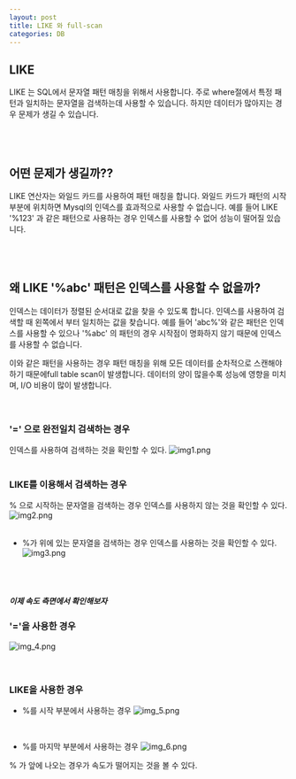 ```yaml
---
layout: post
title: LIKE 와 full-scan
categories: DB
---
```


## LIKE
LIKE 는 SQL에서 문자열 패턴 매칭을 위해서 사용합니다.
주로 where절에서 특정 패턴과 일치하는 문자열을 검색하는데 사용할 수 있습니다.
하지만 데이터가 많아지는 경우 문제가 생길 수 있습니다.  
<br/>  
<br/>



## 어떤 문제가 생길까??
LIKE 연산자는 와일드 카드를 사용하여 패턴 매칭을 합니다.
와일드 카드가 패턴의 시작 부분에 위치하면 Mysql의 인덱스를 효과적으로 사용할 수 없습니다.
예를 들어 LIKE '%123' 과 같은 패턴으로 사용하는 경우 인덱스를 사용할 수 없어 성능이 떨어질  있습니다.  
<br/>  
<br/>



## 왜 LIKE '%abc' 패턴은 인덱스를 사용할 수 없을까?
인덱스는 데이터가 정렬된 순서대로 값을 찾을 수 있도록 합니다.
인덱스를 사용하여 검색할 때 왼쪽에서 부터 일치하는 값을 찾습니다.
예를 들어 'abc%'와 같은 패턴은 인덱스를 사용할 수 있으나 '%abc' 의 패턴의 경우 시작점이 명화하지 않기 때문에 인덱스를 사용할 수 없습니다.

이와 같은 패턴을 사용하는 경우 패턴 매칭을 위해 모든 데이터를 순차적으로 스캔해야 하기 때문에full table scan이 발생합니다.
데이터의 양이 많을수록 성능에 영향을 미치며, I/O 비용이 많이 발생합니다.  
<br/>
<br/>  

### '=' 으로 완전일치 검색하는 경우
   인덱스를 사용하여 검색하는 것을 확인할 수 있다.
![img1.png](https://github.com/user-attachments/assets/5793a69e-48b4-4d3d-8044-9afbd22840b8)  
<br/>

### LIKE를 이용해서 검색하는 경우
  % 으로 시작하는 문자열을 검색하는 경우 인덱스를 사용하지 않는 것을 확인할 수 있다.
![img2.png](https://github.com/user-attachments/assets/1695099b-8f1e-4c03-b339-764eb26ddc7e)  
<br/>
  
- %가 위에 있는 문자열을 검색하는 경우 인덱스를 사용하는 것을 확인할 수 있다.
![img3.png](https://github.com/user-attachments/assets/3884a4ad-1f26-49d8-a27c-63dbbf8bc682)    
<br/>  
<br/>  




##### 이제 속도 측면에서 확인해보자 

### '='을 사용한 경우
![img_4.png](https://github.com/user-attachments/assets/d44d1cbe-f203-42de-9621-5a6aad4fecee)
<br/>  
<br/>



### LIKE을 사용한 경우
- %를 시작 부분에서 사용하는 경우
![img_5.png](https://github.com/user-attachments/assets/5c493e49-75e5-4574-a4f4-dd8889a46733) 
<br/>  
  
- %를 마지막 부분에서 사용하는 경우
![img_6.png](https://github.com/user-attachments/assets/7fd3b0fc-179f-455b-8c5a-5f21e8cacfe8)
  


% 가 앞에 나오는 경우가 속도가 떨어지는 것을 볼 수 있다.  

